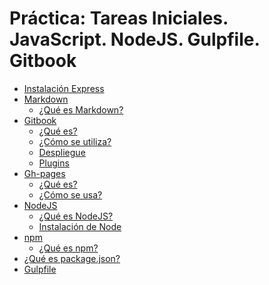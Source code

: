 # Práctica: Tareas Iniciales. JavaScript. NodeJS. Gulpfile. Gitbook

* [Instalación Express](express/express.md)
* [Markdown](markdown/README.md)
	* [¿Qué es Markdown?](markdown/markdown.md)
* [Gitbook](gitbook/README.md)
  * [¿Qué es?](gitbook/queesgitbook.md) 
  * [¿Cómo se utiliza?](gitbook/comoseutilizagitbook.md)
  * [Despliegue](gitbook/desplieguegitbook.md)
  * [Plugins](gitbook/plugins.md)
* [Gh-pages]()
  * [¿Qué es?]()
  * [¿Cómo se usa?]()
* [NodeJS](nodejs/README.md)
	* [¿Qué es NodeJS?](nodejs/nodejs.md)
	* [Instalación de Node](nodejs/instalacionnodejs.md)
* [npm](npm/README.md)
	* [¿Qué es npm?](npm/npm.md)
* [¿Qué es package.json?](packagejson/packagejson.md)
* [Gulpfile](gulpfile/gulp.md)
